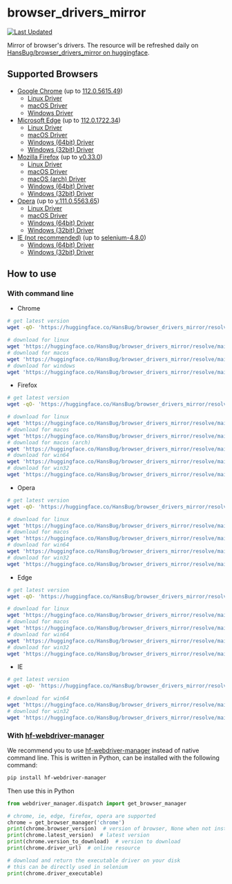 # browser_drivers_mirror

[![Last Updated](https://img.shields.io/endpoint?url=https://gist.githubusercontent.com/HansBug/4ff4fe9d279fa2bc2cef37fec8cde822/raw/data_last_update.json)](https://huggingface.co/HansBug/browser_drivers_mirror)

Mirror of browser's drivers. The resource will be refreshed daily
on [HansBug/browser_drivers_mirror on huggingface](https://huggingface.co/HansBug/browser_drivers_mirror).

## Supported Browsers

* [Google Chrome](https://huggingface.co/HansBug/browser_drivers_mirror/tree/main/google) (up
  to [112.0.5615.49](https://huggingface.co/HansBug/browser_drivers_mirror/tree/main/google/112.0.5615.49))
    * [Linux Driver](https://huggingface.co/HansBug/browser_drivers_mirror/resolve/main/google/111.0.5563.64/chromedriver_linux64.zip)
    * [macOS Driver](https://huggingface.co/HansBug/browser_drivers_mirror/resolve/main/google/112.0.5615.49/chromedriver_mac64.zip)
    * [Windows Driver](https://huggingface.co/HansBug/browser_drivers_mirror/resolve/main/google/112.0.5615.49/chromedriver_win32.zip)
* [Microsoft Edge](https://huggingface.co/HansBug/browser_drivers_mirror/tree/main/edge) (up
  to [112.0.1722.34](https://huggingface.co/HansBug/browser_drivers_mirror/tree/main/edge/112.0.1722.34))
    * [Linux Driver](https://huggingface.co/HansBug/browser_drivers_mirror/resolve/main/edge/111.0.1661.62/edgedriver_linux64.zip)
    * [macOS Driver](https://huggingface.co/HansBug/browser_drivers_mirror/resolve/main/edge/112.0.1722.34/edgedriver_mac64.zip)
    * [Windows (64bit) Driver](https://huggingface.co/HansBug/browser_drivers_mirror/resolve/main/edge/112.0.1722.34/edgedriver_win64.zip)
    * [Windows (32bit) Driver](https://huggingface.co/HansBug/browser_drivers_mirror/resolve/main/edge/112.0.1722.34/edgedriver_win32.zip)
* [Mozilla Firefox](https://huggingface.co/HansBug/browser_drivers_mirror/tree/main/firefox) (up
  to [v0.33.0](https://huggingface.co/HansBug/browser_drivers_mirror/tree/main/firefox/v0.33.0))
    * [Linux Driver](https://huggingface.co/HansBug/browser_drivers_mirror/resolve/main/firefox/v0.33.0/geckodriver-v0.33.0-linux64.tar.gz)
    * [macOS Driver](https://huggingface.co/HansBug/browser_drivers_mirror/resolve/main/firefox/v0.33.0/geckodriver-v0.33.0-macos.tar.gz)
    * [macOS (arch) Driver](https://huggingface.co/HansBug/browser_drivers_mirror/resolve/main/firefox/v0.33.0/geckodriver-v0.33.0-macos-aarch64.tar.gz)
    * [Windows (64bit) Driver](https://huggingface.co/HansBug/browser_drivers_mirror/resolve/main/firefox/v0.33.0/geckodriver-v0.33.0-win64.zip)
    * [Windows (32bit) Driver](https://huggingface.co/HansBug/browser_drivers_mirror/resolve/main/firefox/v0.33.0/geckodriver-v0.33.0-win32.zip)
* [Opera](https://huggingface.co/HansBug/browser_drivers_mirror/tree/main/opera) (up
  to [v.111.0.5563.65](https://huggingface.co/HansBug/browser_drivers_mirror/tree/main/opera/v.111.0.5563.65))
    * [Linux Driver](https://huggingface.co/HansBug/browser_drivers_mirror/resolve/main/opera/v.111.0.5563.65/operadriver_linux64.zip)
    * [macOS Driver](https://huggingface.co/HansBug/browser_drivers_mirror/resolve/main/opera/v.111.0.5563.65/operadriver_mac64.zip)
    * [Windows (64bit) Driver](https://huggingface.co/HansBug/browser_drivers_mirror/resolve/main/opera/v.111.0.5563.65/operadriver_win64.zip)
    * [Windows (32bit) Driver](https://huggingface.co/HansBug/browser_drivers_mirror/resolve/main/opera/v.111.0.5563.65/operadriver_win32.zip)
* [IE (not recommended)](https://huggingface.co/HansBug/browser_drivers_mirror/tree/main/ie) (up
  to [selenium-4.8.0](https://huggingface.co/HansBug/browser_drivers_mirror/tree/main/ie/selenium-4.8.0))
    * [Windows (64bit) Driver](https://huggingface.co/HansBug/browser_drivers_mirror/resolve/main/ie/selenium-4.8.0/IEDriverServer_x64_4.8.0.zip)
    * [Windows (32bit) Driver](https://huggingface.co/HansBug/browser_drivers_mirror/resolve/main/ie/selenium-4.8.0/IEDriverServer_Win32_4.8.0.zip)

## How to use

### With command line

* Chrome

```bash
# get latest version
wget -qO- 'https://huggingface.co/HansBug/browser_drivers_mirror/resolve/main/google/LATEST_RELEASE'

# download for linux
wget 'https://huggingface.co/HansBug/browser_drivers_mirror/resolve/main/google/111.0.5563.64/chromedriver_linux64.zip'
# download for macos
wget 'https://huggingface.co/HansBug/browser_drivers_mirror/resolve/main/google/112.0.5615.49/chromedriver_mac64.zip'
# download for windows
wget 'https://huggingface.co/HansBug/browser_drivers_mirror/resolve/main/google/112.0.5615.49/chromedriver_win32.zip'
```

* Firefox

```bash
# get latest version
wget -qO- 'https://huggingface.co/HansBug/browser_drivers_mirror/resolve/main/firefox/LATEST_RELEASE'

# download for linux
wget 'https://huggingface.co/HansBug/browser_drivers_mirror/resolve/main/firefox/v0.33.0/geckodriver-v0.33.0-linux64.tar.gz'
# download for macos
wget 'https://huggingface.co/HansBug/browser_drivers_mirror/resolve/main/firefox/v0.33.0/geckodriver-v0.33.0-macos.tar.gz'
# download for macos (arch)
wget 'https://huggingface.co/HansBug/browser_drivers_mirror/resolve/main/firefox/v0.33.0/geckodriver-v0.33.0-macos-aarch64.tar.gz'
# download for win64
wget 'https://huggingface.co/HansBug/browser_drivers_mirror/resolve/main/firefox/v0.33.0/geckodriver-v0.33.0-win64.zip'
# download for win32
wget 'https://huggingface.co/HansBug/browser_drivers_mirror/resolve/main/firefox/v0.33.0/geckodriver-v0.33.0-win32.zip'
```

* Opera

```bash
# get latest version
wget -qO- 'https://huggingface.co/HansBug/browser_drivers_mirror/resolve/main/opera/LATEST_RELEASE'

# download for linux
wget 'https://huggingface.co/HansBug/browser_drivers_mirror/resolve/main/opera/v.111.0.5563.65/operadriver_linux64.zip'
# download for macos
wget 'https://huggingface.co/HansBug/browser_drivers_mirror/resolve/main/opera/v.111.0.5563.65/operadriver_mac64.zip'
# download for win64
wget 'https://huggingface.co/HansBug/browser_drivers_mirror/resolve/main/opera/v.111.0.5563.65/operadriver_win64.zip'
# download for win32
wget 'https://huggingface.co/HansBug/browser_drivers_mirror/resolve/main/opera/v.111.0.5563.65/operadriver_win32.zip'
```

* Edge

```bash
# get latest version
wget -qO- 'https://huggingface.co/HansBug/browser_drivers_mirror/resolve/main/edge/LATEST_STABLE'

# download for linux
wget 'https://huggingface.co/HansBug/browser_drivers_mirror/resolve/main/edge/111.0.1661.62/edgedriver_linux64.zip'
# download for macos
wget 'https://huggingface.co/HansBug/browser_drivers_mirror/resolve/main/edge/112.0.1722.34/edgedriver_mac64.zip'
# download for win64
wget 'https://huggingface.co/HansBug/browser_drivers_mirror/resolve/main/edge/112.0.1722.34/edgedriver_win64.zip'
# download for win32
wget 'https://huggingface.co/HansBug/browser_drivers_mirror/resolve/main/edge/112.0.1722.34/edgedriver_win32.zip'
```

* IE

```bash
# get latest version
wget -qO- 'https://huggingface.co/HansBug/browser_drivers_mirror/resolve/main/ie/LATEST_RELEASE'

# download for win64
wget 'https://huggingface.co/HansBug/browser_drivers_mirror/resolve/main/ie/selenium-4.8.0/IEDriverServer_x64_4.8.0.zip'
# download for win32
wget 'https://huggingface.co/HansBug/browser_drivers_mirror/resolve/main/ie/selenium-4.8.0/IEDriverServer_Win32_4.8.0.zip'
```

### With [hf-webdriver-manager](https://github.com/HansBug/hf_webdriver_manager)

We recommend you to use [hf-webdriver-manager](https://github.com/HansBug/hf_webdriver_manager) instead of native
command line. This is written in Python, can be installed with the following command:

```bash
pip install hf-webdriver-manager
```

Then use this in Python

```python
from webdriver_manager.dispatch import get_browser_manager

# chrome, ie, edge, firefox, opera are supported
chrome = get_browser_manager('chrome')
print(chrome.browser_version)  # version of browser, None when not installed
print(chrome.latest_version)  # latest version
print(chrome.version_to_download)  # version to download
print(chrome.driver_url)  # online resource

# download and return the executable driver on your disk
# this can be directly used in selenium
print(chrome.driver_executable)
```

